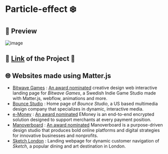 # Particle-effect ❄️

## 👀 Preview
![image](https://user-images.githubusercontent.com/91176720/146783164-21fcbbe2-2427-444f-8052-f0edf41c084b.png)

## 🔗 [Link](https://aniruddha-inge.github.io/Particle-effect/) of the Project 🚀

## 🌐 Websites made using Matter.js

- [Bitwave Games](https://www.bitwavegames.com/) : [An award nominated](https://www.awwwards.com/sites/bitwave-games) creative design web interactive landing page for *Bitwave Games*, a Swedish Indie Game Studio made with Matter.js, webflow, animations and more. 
- [Bounce Studio](https://bounce.studio/) : Home page of *Bounce Studio*, a US based multimedia design company that specializes in dynamic, interactive media.
- [e-Money](https://e-money.com/) : [An award nominated](https://www.awwwards.com/sites/e-Money) EMoney is an end-to-end encrypted solution designed to support merchants at every payment position.
- [Manoverboard](https://manoverboard.com/) : [An award nominated](https://www.awwwards.com/sites/manoverboard-corp) Manoverboard is a purpose-driven design studio that produces bold online platforms and digital strategies for innovative businesses and nonprofits.
- [Sketch London](https://sketch.london/) : Landing webpage for dynamic customer navigation of *Sketch*, a popular dining and art destination in London. 

